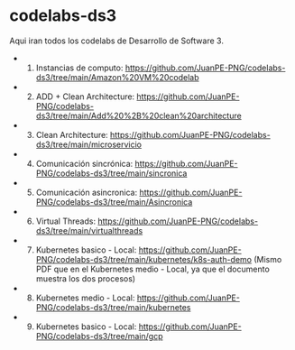 # codelabs-ds3
Aqui iran todos los codelabs de Desarrollo de Software 3.
- 1. Instancias de computo: https://github.com/JuanPE-PNG/codelabs-ds3/tree/main/Amazon%20VM%20codelab
- 2. ADD + Clean Architecture: https://github.com/JuanPE-PNG/codelabs-ds3/tree/main/Add%20%2B%20clean%20architecture
- 3. Clean Architecture: https://github.com/JuanPE-PNG/codelabs-ds3/tree/main/microservicio
- 4. Comunicación sincrónica: https://github.com/JuanPE-PNG/codelabs-ds3/tree/main/sincronica
- 5. Comunicación asincronica: https://github.com/JuanPE-PNG/codelabs-ds3/tree/main/Asincronica
- 6. Virtual Threads: https://github.com/JuanPE-PNG/codelabs-ds3/tree/main/virtualthreads
- 7. Kubernetes basico - Local: https://github.com/JuanPE-PNG/codelabs-ds3/tree/main/kubernetes/k8s-auth-demo (Mismo PDF que en el Kubernetes medio - Local, ya que el documento muestra los dos procesos)
- 8. Kubernetes medio - Local: https://github.com/JuanPE-PNG/codelabs-ds3/tree/main/kubernetes 
- 9. Kubernetes basico - Local: https://github.com/JuanPE-PNG/codelabs-ds3/tree/main/gcp
